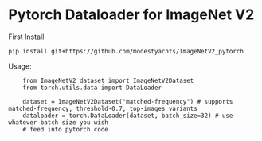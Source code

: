 # Pytorch Dataloader for ImageNet V2

First Install

```
pip install git+https://github.com/modestyachts/ImageNetV2_pytorch
```

Usage:

```
    from ImageNetV2_dataset import ImageNetV2Dataset
    from torch.utils.data import DataLoader

    dataset = ImageNetV2Dataset("matched-frequency") # supports matched-frequency, threshold-0.7, top-images variants
    dataloader = torch.DataLoader(dataset, batch_size=32) # use whatever batch size you wish
    # feed into pytorch code
```
